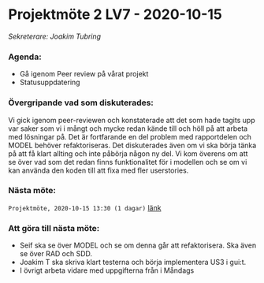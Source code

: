 # Projektmöte 2 LV7 - 2020-10-15
*Sekreterare: Joakim Tubring*

### Agenda:
- Gå igenom Peer review på vårat projekt
- Statusuppdatering

### Övergripande vad som diskuterades:

Vi gick igenom peer-reviewen och konstaterade att det som hade tagits upp var saker som vi i mångt och mycke redan
kände till och höll på att arbeta med lösningar på. Det är fortfarande en del problem med rapportdelen och MODEL
behöver refaktoriseras. Det diskuterades även om vi ska börja tänka på att få klart allting och inte påbörja någon
ny del. Vi kom överens om att se över vad som det redan finns funktionalitet för i modellen och se om vi kan använda
den koden till att fixa med fler userstories.



### Nästa möte:
```Projektmöte, 2020-10-15 13:30 (1 dagar)``` [länk](https://github.com/DKWA0000/OOPP-HT20/blob/master/Dokumentation/Notes%20From%20Project%20Meetings/2020-10-18%20-%20Projektm%C3%B6te%203%20LV7.md)

### Att göra till nästa möte:
- Seif ska se över MODEL och se om denna går att refaktorisera. Ska även se över RAD och SDD.
- Joakim T ska skriva klart testerna och börja implementera US3 i gui:t.
- I övrigt arbeta vidare med uppgifterna från i Måndags